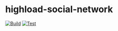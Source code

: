 # highload-social-network
[![Build](https://github.com/niklod/highload-social-network/workflows/Build/badge.svg)](https://github.com/niklod/highload-social-network/actions)
[![Test](https://github.com/niklod/highload-social-network/workflows/Test/badge.svg)](https://github.com/niklod/highload-social-network/actions)
